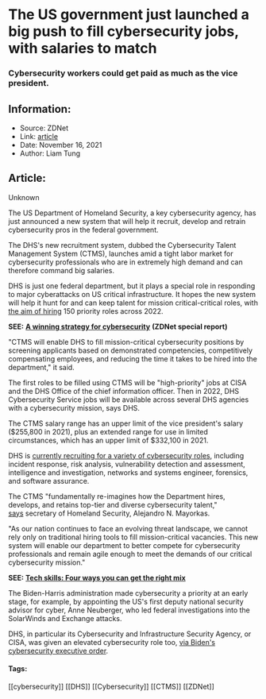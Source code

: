 # The US government just launched a big push to fill cybersecurity jobs, with salaries to match
### Cybersecurity workers could get paid as much as the vice president.

## Information:
+ Source: ZDNet
+ Link: [article](https://www.zdnet.com/article/the-us-government-just-launched-a-big-push-to-fill-cybersecurity-jobs-with-salaries-to-match/)
+ Date: November 16, 2021
+ Author: Liam Tung


## Article:
Unknown

The US Department of Homeland Security, a key cybersecurity agency, has just announced a new system that will help it recruit, develop and retrain cybersecurity pros in the federal government. 

The DHS's new recruitment system, dubbed the Cybersecurity Talent Management System (CTMS), launches amid a tight labor market for cybersecurity professionals who are in extremely high demand and can therefore command big salaries.


DHS is just one federal department, but it plays a special role in responding to major cyberattacks on US critical infrastructure. It hopes the new system will help it hunt for and can keep talent for mission critical-critical roles, with [the aim of hiring](https://thehill.com/policy/cybersecurity/581527-dhs-announces-new-program-to-attract-and-retain-cybersecurity-talent) 150 priority roles across 2022.

**SEE:** [**A winning strategy for cybersecurity**](http://www.zdnet.com/topic/a-winning-strategy-for-cybersecurity/#link=%7B%22role%22:%22standard%22,%22href%22:%22http://www.zdnet.com/topic/a-winning-strategy-for-cybersecurity/%22,%22target%22:%22_blank%22,%22absolute%22:%22%22,%22linkText%22:%22%3Cstrong%3EA%20winning%20strategy%20for%20cybersecurity%3C/strong%3E%22%7D) **(ZDNet special report)**

"CTMS will enable DHS to fill mission-critical cybersecurity positions by screening applicants based on demonstrated competencies, competitively compensating employees, and reducing the time it takes to be hired into the department," it said. 

The first roles to be filled using CTMS will be "high-priority" jobs at CISA and the DHS Office of the chief information officer. Then in 2022, DHS Cybersecurity Service jobs will be available across several DHS agencies with a cybersecurity mission, says DHS. 

The CTMS salary range has an upper limit of the vice president's salary ($255,800 in 2021), plus an extended range for use in limited circumstances, which has an upper limit of $332,100 in 2021.






DHS is [currently recruiting for a variety of cybersecurity roles](https://www.dhs.gov/homeland-security-careers/dhs-cybersecurity), including incident response, risk analysis, vulnerability detection and assessment, intelligence and investigation, networks and systems engineer, forensics, and software assurance. 

The CTMS "fundamentally re-imagines how the Department hires, develops, and retains top-tier and diverse cybersecurity talent," [says](https://www.dhs.gov/news/2021/11/15/dhs-launches-innovative-hiring-program-recruit-and-retain-world-class-cyber-talent) secretary of Homeland Security, Alejandro N. Mayorkas. 

"As our nation continues to face an evolving threat landscape, we cannot rely only on traditional hiring tools to fill mission-critical vacancies. This new system will enable our department to better compete for cybersecurity professionals and remain agile enough to meet the demands of our critical cybersecurity mission."

**SEE:** [**Tech skills: Four ways you can get the right mix**](https://www.zdnet.com/article/tech-skills-four-ways-you-can-get-the-right-mix/)

The Biden-Harris administration made cybersecurity a priority at an early stage, for example, by appointing the US's first deputy national security advisor for cyber, Anne Neuberger, who led federal investigations into the SolarWinds and Exchange attacks. 

DHS, in particular its Cybersecurity and Infrastructure Security Agency, or CISA, was given an elevated cybersecurity role too, [via Biden's cybersecurity executive order](https://www.zdnet.com/article/biden-signs-order-boosting-us-cyber-posture-saying-incremental-improvements-are-not-enough/). 





#### Tags:
[[cybersecurity]] [[DHS]] [[Cybersecurity]] [[CTMS]] [[ZDNet]]

